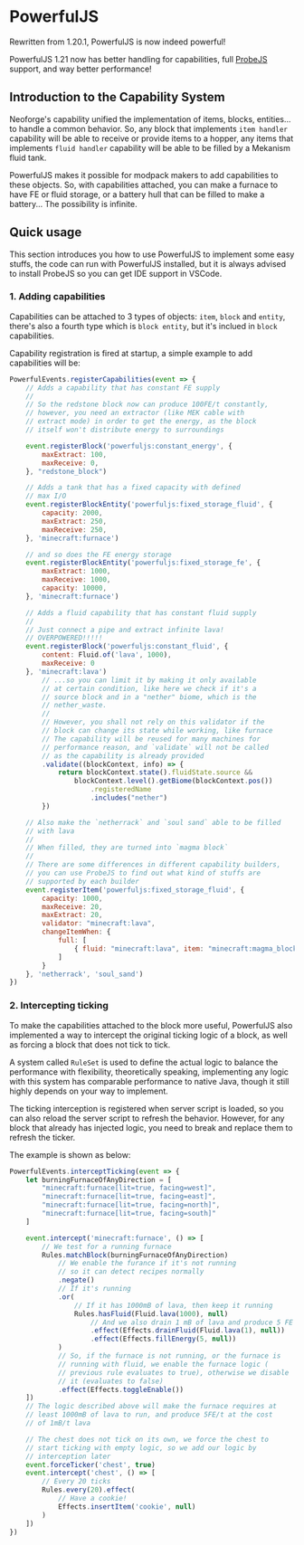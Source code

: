 # PowerfulJS

Rewritten from 1.20.1, PowerfulJS is now indeed powerful!

PowerfulJS 1.21 now has better handling for capabilities, full [ProbeJS](https://www.curseforge.com/minecraft/mc-mods/probejs) support, and way better performance!

## Introduction to the Capability System

Neoforge's capability unified the implementation of items, blocks, entities... to handle a common behavior. So, any block that implements `item handler` capability will be able to receive or provide items to a hopper, any items that implements `fluid handler` capability will be able to be filled by a Mekanism fluid tank.

PowerfulJS makes it possible for modpack makers to add capabilities to these objects. So, with capabilities attached, you can make a furnace to have FE or fluid storage, or a battery hull that can be filled to make a battery... The possibility is infinite.

## Quick usage

This section introduces you how to use PowerfulJS to implement some easy stuffs, the code can run with PowerfulJS installed, but it is always advised to install ProbeJS so you can get IDE support in VSCode.

### 1. Adding capabilities

Capabilities can be attached to 3 types of objects: `item`, `block` and `entity`, there's also a fourth type which is `block entity`, but it's inclued in `block` capabilities.

Capability registration is fired at startup, a simple example to add capabilities will be:

```js
PowerfulEvents.registerCapabilities(event => {
    // Adds a capability that has constant FE supply
    //
    // So the redstone block now can produce 100FE/t constantly,
    // however, you need an extractor (like MEK cable with
    // extract mode) in order to get the energy, as the block 
    // itself won't distribute energy to surroundings

    event.registerBlock('powerfuljs:constant_energy', {
        maxExtract: 100,
        maxReceive: 0,
    }, "redstone_block")

    // Adds a tank that has a fixed capacity with defined
    // max I/O
    event.registerBlockEntity('powerfuljs:fixed_storage_fluid', {
        capacity: 2000,
        maxExtract: 250,
        maxReceive: 250,
    }, 'minecraft:furnace')

    // and so does the FE energy storage
    event.registerBlockEntity('powerfuljs:fixed_storage_fe', {
        maxExtract: 1000,
        maxReceive: 1000,
        capacity: 10000,
    }, 'minecraft:furnace')

    // Adds a fluid capability that has constant fluid supply
    //
    // Just connect a pipe and extract infinite lava!
    // OVERPOWERED!!!!!
    event.registerBlock('powerfuljs:constant_fluid', {
        content: Fluid.of('lava', 1000),
        maxReceive: 0
    }, 'minecraft:lava')
        // ...so you can limit it by making it only available
        // at certain condition, like here we check if it's a
        // source block and in a "nether" biome, which is the
        // nether_waste.
        //
        // However, you shall not rely on this validator if the
        // block can change its state while working, like furnace
        // The capability will be reused for many machines for
        // performance reason, and `validate` will not be called
        // as the capability is already provided
        .validate((blockContext, info) => {
            return blockContext.state().fluidState.source &&
                blockContext.level().getBiome(blockContext.pos())
                    .registeredName
                    .includes("nether")
        })

    // Also make the `netherrack` and `soul sand` able to be filled
    // with lava
    //
    // When filled, they are turned into `magma block`
    //
    // There are some differences in different capability builders,
    // you can use ProbeJS to find out what kind of stuffs are
    // supported by each builder
    event.registerItem('powerfuljs:fixed_storage_fluid', {
        capacity: 1000,
        maxReceive: 20,
        maxExtract: 20,
        validator: "minecraft:lava",
        changeItemWhen: {
            full: [
                { fluid: "minecraft:lava", item: "minecraft:magma_block" }
            ]
        }
    }, 'netherrack', 'soul_sand')
})
```

### 2. Intercepting ticking

To make the capabilities attached to the block more useful, PowerfulJS also implemented a way to intercept the original ticking logic of a block, as well as forcing a block that does not tick to tick.

A system called `RuleSet` is used to define the actual logic to balance the performance with flexibility, theoretically speaking, implementing any logic with this system has comparable performance to native Java, though it still highly depends on your way to implement.

The ticking interception is registered when server script is loaded, so you can also reload the server script to refresh the behavior. However, for any block that already has injected logic, you need to break and replace them to refresh the ticker.

The example is shown as below:

```js
PowerfulEvents.interceptTicking(event => {
    let burningFurnaceOfAnyDirection = [
        "minecraft:furnace[lit=true, facing=west]",
        "minecraft:furnace[lit=true, facing=east]",
        "minecraft:furnace[lit=true, facing=north]",
        "minecraft:furnace[lit=true, facing=south]"
    ]

    event.intercept('minecraft:furnace', () => [
        // We test for a running furnace
        Rules.matchBlock(burningFurnaceOfAnyDirection)
            // We enable the furance if it's not running
            // so it can detect recipes normally
            .negate()
            // If it's running
            .or(
                // If it has 1000mB of lava, then keep it running
                Rules.hasFluid(Fluid.lava(1000), null)
                    // And we also drain 1 mB of lava and produce 5 FE
                    .effect(Effects.drainFluid(Fluid.lava(1), null))
                    .effect(Effects.fillEnergy(5, null))
            )
            // So, if the furnace is not running, or the furnace is 
            // running with fluid, we enable the furnace logic (
            // previous rule evaluates to true), otherwise we disable
            // it (evaluates to false)
            .effect(Effects.toggleEnable())
    ])
    // The logic described above will make the furnace requires at
    // least 1000mB of lava to run, and produce 5FE/t at the cost
    // of 1mB/t lava

    // The chest does not tick on its own, we force the chest to
    // start ticking with empty logic, so we add our logic by
    // interception later
    event.forceTicker('chest', true)
    event.intercept('chest', () => [
        // Every 20 ticks
        Rules.every(20).effect(
            // Have a cookie!
            Effects.insertItem('cookie', null)
        )
    ])
})
```
